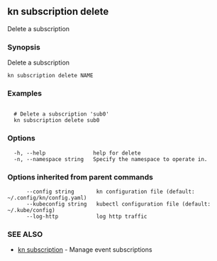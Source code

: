 ## kn subscription delete

Delete a subscription

### Synopsis

Delete a subscription

```
kn subscription delete NAME
```

### Examples

```

  # Delete a subscription 'sub0'
  kn subscription delete sub0
```

### Options

```
  -h, --help               help for delete
  -n, --namespace string   Specify the namespace to operate in.
```

### Options inherited from parent commands

```
      --config string       kn configuration file (default: ~/.config/kn/config.yaml)
      --kubeconfig string   kubectl configuration file (default: ~/.kube/config)
      --log-http            log http traffic
```

### SEE ALSO

* [kn subscription](kn_subscription.md)	 - Manage event subscriptions

